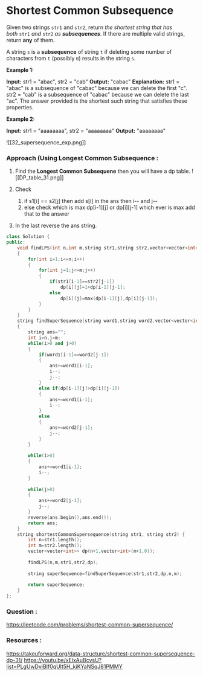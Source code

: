# Shortest Common Subsequence


Given two strings `str1` and `str2`, return _the shortest string that has both_ `str1` _and_ `str2` _as **subsequences**_. If there are multiple valid strings, return **any** of them.

A string `s` is a **subsequence** of string `t` if deleting some number of characters from `t` (possibly `0`) results in the string `s`.

**Example 1:**

**Input:** str1 = "abac", str2 = "cab"
**Output:** "cabac"
**Explanation:** 
str1 = "abac" is a subsequence of "cabac" because we can delete the first "c".
str2 = "cab" is a subsequence of "cabac" because we can delete the last "ac".
The answer provided is the shortest such string that satisfies these properties.

**Example 2:**

**Input:** str1 = "aaaaaaaa", str2 = "aaaaaaaa"
**Output:** "aaaaaaaa"

![[32_supersequence_exp.png]]


### Approach (Using Longest Common Subsequence :


1. Find the **Longest Common Subsequene** then you will have a dp table.
![[DP_table_31.png]]

2. Check 
	1. if s1[i] == s2[j] then add s[i] in the ans then i-- and j--
	2. else check which is max dp[i-1][j] or dp[i][j-1]  which ever is max add that to the answer
3. In the last reverse the ans string.
 

```cpp
class Solution {
public:
    void findLPS(int n,int m,string str1,string str2,vector<vector<int>> &dp)
    {
        for(int i=1;i<=n;i++)
        {
            for(int j=1;j<=m;j++)
            {
                if(str1[i-1]==str2[j-1])
                    dp[i][j]=1+dp[i-1][j-1];
                else
                    dp[i][j]=max(dp[i-1][j],dp[i][j-1]);
            }
        }
    }
    string findSuperSequence(string word1,string word2,vector<vector<int>> &dp,int n,int m)
    {
        string ans="";
        int i=n,j=m;
        while(i>0 and j>0)
        {
            if(word1[i-1]==word2[j-1])
            {
                ans+=word1[i-1];
                i--;
                j--;
            }
            else if(dp[i-1][j]>dp[i][j-1])
            {
                ans+=word1[i-1];
                i--;
            }
            else
            {
                ans+=word2[j-1];
                j--;
            }
        }
        
        while(i>0)
        {
            ans+=word1[i-1];
            i--;
        }
        
        while(j>0)
        {
            ans+=word2[j-1];
            j--;
        }
        reverse(ans.begin(),ans.end());
        return ans;
    }
    string shortestCommonSupersequence(string str1, string str2) {
        int n=str1.length();
        int m=str2.length();
        vector<vector<int>> dp(n+1,vector<int>(m+1,0));
        
        findLPS(n,m,str1,str2,dp);
        
        string superSequence=findSuperSequence(str1,str2,dp,n,m);
        
        return superSequence;
    }
};
```


### Question :
https://leetcode.com/problems/shortest-common-supersequence/

### Resources :
https://takeuforward.org/data-structure/shortest-common-supersequence-dp-31/
https://youtu.be/xElxAuBcvsU?list=PLgUwDviBIf0qUlt5H_kiKYaNSqJ81PMMY